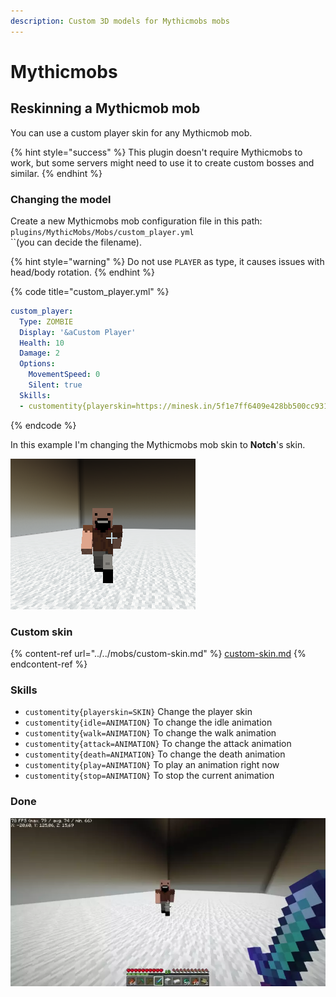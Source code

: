 ```yaml
---
description: Custom 3D models for Mythicmobs mobs
---
```


# Mythicmobs

## Reskinning a Mythicmob mob

You can use a custom player skin for any Mythicmob mob.

{% hint style="success" %}
This plugin doesn't require Mythicmobs to work, but some servers might need to use it to create custom bosses and similar.
{% endhint %}

### Changing the model

Create a new Mythicmobs mob configuration file in this path: `plugins/MythicMobs/Mobs/custom_player.yml`\
\`\`(you can decide the filename).

{% hint style="warning" %}
Do not use `PLAYER` as type, it causes issues with head/body rotation.
{% endhint %}

{% code title="custom_player.yml" %}
```yaml
custom_player:
  Type: ZOMBIE
  Display: '&aCustom Player'
  Health: 10
  Damage: 2
  Options:
    MovementSpeed: 0
    Silent: true
  Skills:
  - customentity{playerskin=https://minesk.in/5f1e7ff6409e428bb500cc9315bf7ffb} @self ~onSpawn
```
{% endcode %}

In this example I'm changing the Mythicmobs mob skin to **Notch**'s skin.

![](<../../../../.gitbook/assets/image (111).png>)

### Custom skin

{% content-ref url="../../mobs/custom-skin.md" %}
[custom-skin.md](../../mobs/custom-skin.md)
{% endcontent-ref %}

### Skills

* `customentity{playerskin=SKIN}` Change the player skin
* `customentity{idle=ANIMATION}` To change the idle animation
* `customentity{walk=ANIMATION}` To change the walk animation
* `customentity{attack=ANIMATION}` To change the attack animation
* `customentity{death=ANIMATION}` To change the death animation
* `customentity{play=ANIMATION}` To play an animation right now
* `customentity{stop=ANIMATION}` To stop the current animation

### Done

![](<../../../../.gitbook/assets/ezgif.com-gif-maker (1).webp>)
